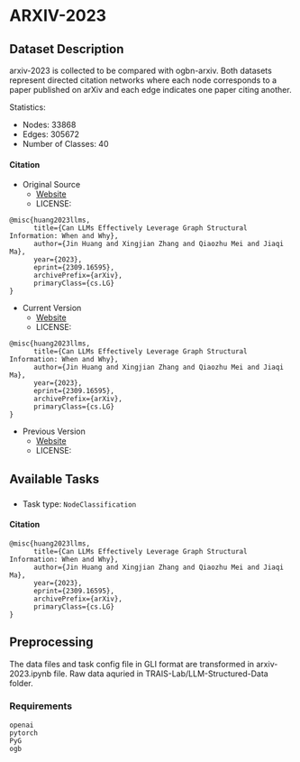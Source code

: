 # ARXIV-2023

## Dataset Description

arxiv-2023 is collected to be compared with ogbn-arxiv. Both datasets represent directed citation networks where each node corresponds to a paper published on arXiv and each edge indicates one paper citing another.

Statistics:
- Nodes: 33868
- Edges: 305672
- Number of Classes: 40

#### Citation

- Original Source
	+ [Website](https://github.com/TRAIS-Lab/LLM-Structured-Data)
	+ LICENSE: [<license type>](<URL to license>)



```
@misc{huang2023llms,
      title={Can LLMs Effectively Leverage Graph Structural Information: When and Why}, 
      author={Jin Huang and Xingjian Zhang and Qiaozhu Mei and Jiaqi Ma},
      year={2023},
      eprint={2309.16595},
      archivePrefix={arXiv},
      primaryClass={cs.LG}
}
```

- Current Version
	+ [Website](https://github.com/TRAIS-Lab/LLM-Structured-Data)
	+ LICENSE: [<license type>](<URL to license>)



```
@misc{huang2023llms,
      title={Can LLMs Effectively Leverage Graph Structural Information: When and Why}, 
      author={Jin Huang and Xingjian Zhang and Qiaozhu Mei and Jiaqi Ma},
      year={2023},
      eprint={2309.16595},
      archivePrefix={arXiv},
      primaryClass={cs.LG}
}
```

- Previous Version
	+ [Website](<URL to website>)
	+ LICENSE: [<license type>](<URL to license>)


## Available Tasks

### <Task Name>



- Task type: `NodeClassification`


#### Citation

```
@misc{huang2023llms,
      title={Can LLMs Effectively Leverage Graph Structural Information: When and Why}, 
      author={Jin Huang and Xingjian Zhang and Qiaozhu Mei and Jiaqi Ma},
      year={2023},
      eprint={2309.16595},
      archivePrefix={arXiv},
      primaryClass={cs.LG}
}
```

<!-- Insert the BibTeX citation into the above code block. -->

## Preprocessing

The data files and task config file in GLI format are transformed in arxiv-2023.ipynb file. Raw data aquried in TRAIS-Lab/LLM-Structured-Data folder.

### Requirements

```
openai
pytorch
PyG
ogb
```


